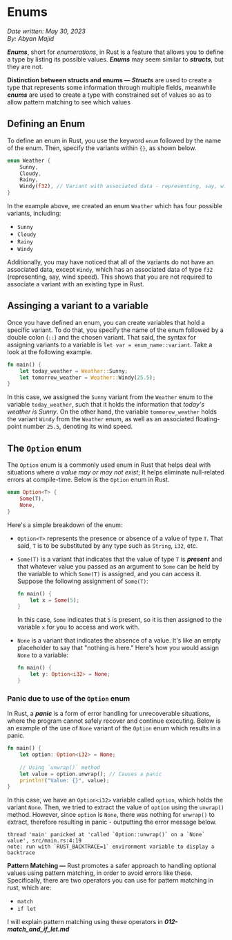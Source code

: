 # Enums

*Date written: May 30, 2023* \
*By: Abyan Majid*

***Enums***, short for *enumerations*, in Rust is a feature that allows you to define a type by listing its possible values. ***Enums*** may seem similar to ***structs***, but they are not. 

**Distinction between structs and enums —** ***Structs*** are used to create a type that represents some information through multiple fields, meanwhile ***enums*** are used to create a type with constrained set of values so as to allow pattern matching to see which values

## Defining an Enum
To define an enum in Rust, you use the keyword `enum` followed by the name of the enum. Then, specify the variants within `{}`, as shown below.
```rust
enum Weather {
    Sunny,
    Cloudy,
    Rainy,
    Windy(f32), // Variant with associated data - representing, say, wind speed.
}
```
In the example above, we created an enum `Weather` which has four possible variants, including:
- `Sunny`
- `Cloudy`
- `Rainy`
- `Windy`

Additionally, you may have noticed that all of the variants do not have an associated data, except `Windy`, which has an associated data of type `f32` (representing, say, wind speed). This shows that you are not required to associate a variant with an existing type in Rust.

## Assinging a variant to a variable
Once you have defined an enum, you can create variables that hold a specific variant. To do that, you specify the name of the enum followed by a double colon (`::`) and the chosen variant. That said, the syntax for assigning variants to a variable is `let var = enum_name::variant`. Take a look at the following example.
```rust
fn main() {
    let today_weather = Weather::Sunny;
    let tomorrow_weather = Weather::Windy(25.5);
}
```

In this case, we assigned the `Sunny` variant from the `Weather` enum to the variable `today_weather`, such that it holds the information that *today's weather is Sunny*. On the other hand, the variable `tommorow_weather` holds the variant `Windy` from the `Weather` enum, as well as an associated floating-point number `25.5`, denoting its wind speed.

## The `Option` enum
The `Option` enum is a commonly used enum in Rust that helps deal with situations where *a value may or may not exist*; It helps eliminate null-related errors at compile-time. Below is the `Option` enum in Rust.
```rust
enum Option<T> {
    Some(T),
    None,
}
```
Here's a simple breakdown of the enum:
- `Option<T>` represents the presence or absence of a value of type `T`. That said, `T` is to be substituted by any type such as `String`, `i32`, etc.
- `Some(T)` is a variant that indicates that the value of type `T` is ***present*** and that whatever value you passed as an argument to `Some` can be held by the variable to which `Some(T)` is assigned, and you can access it. Suppose the following assignment of `Some(T)`:
    ```rust
    fn main() {
        let x = Some(5);
    }
    ```
    In this case, `Some` indicates that `5` is present, so it is then assigned to the variable `x` for you to access and work with.

- `None` is a variant that indicates the absence of a value. It's like an empty placeholder to say that "nothing is here." Here's how you would assign `None` to a variable:
    ```rust
    fn main() {
        let y: Option<i32> = None;
    }
    ```

### Panic due to use of the `Option` enum
In Rust, a ***panic*** is a form of error handling for unrecoverable situations, where the program cannot safely recover and continue executing. Below is an example of the use of `None` variant of the `Option` enum which results in a panic.

```rust
fn main() {
    let option: Option<i32> = None;
    
    // Using `unwrap()` method
    let value = option.unwrap(); // Causes a panic
    println!("Value: {}", value);
}
```

In this case, we have an `Option<i32>` variable called `option`, which holds the variant `None`. Then, we tried to extract the value of `option` using the `unwrap()` method. However, since `option` is `None`, there was nothing for `unwrap()` to extract, therefore resulting in panic - outputting the error message below.

```
thread 'main' panicked at 'called `Option::unwrap()` on a `None` value', src/main.rs:4:19
note: run with `RUST_BACKTRACE=1` environment variable to display a backtrace
```

**Pattern Matching —** Rust promotes a safer approach to handling optional values using pattern matching, in order to avoid errors like these. Specifically, there are two operators you can use for pattern matching in rust, which are:
- `match`
- `if let`

I will explain pattern matching using these operators in ***012-match_and_if_let.md***